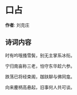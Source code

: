 # 口占

**作者**: 刘克庄

## 诗词内容

时有吟哦搔雪鬓，别无主掌系冰衔。

宁归南亩称三老，怕守东华趁六参。

跌荡已将经束阁，跏趺聊与佛同龛。

向来麈柄高悬起，旧事何人共可谈。


